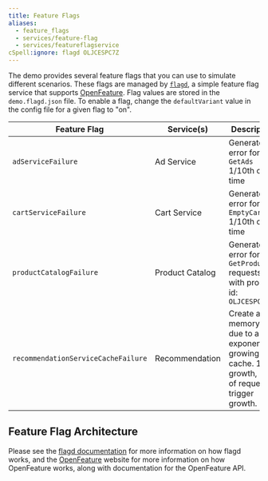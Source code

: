```yaml
---
title: Feature Flags
aliases:
  - feature_flags
  - services/feature-flag
  - services/featureflagservice
cSpell:ignore: flagd OLJCESPC7Z
---
```


The demo provides several feature flags that you can use to simulate different
scenarios. These flags are managed by [`flagd`](https://flagd.dev), a simple
feature flag service that supports [OpenFeature](https://openfeature.dev). Flag
values are stored in the `demo.flagd.json` file. To enable a flag, change the
`defaultVariant` value in the config file for a given flag to "on".

| Feature Flag                        | Service(s)      | Description                                                                                              |
| ----------------------------------- | --------------- | -------------------------------------------------------------------------------------------------------- |
| `adServiceFailure`                  | Ad Service      | Generate an error for `GetAds` 1/10th of the time                                                        |
| `cartServiceFailure`                | Cart Service    | Generate an error for `EmptyCart` 1/10th of the time                                                     |
| `productCatalogFailure`             | Product Catalog | Generate an error for `GetProduct` requests with product id: `OLJCESPC7Z`                                |
| `recommendationServiceCacheFailure` | Recommendation  | Create a memory leak due to an exponentially growing cache. 1.4x growth, 50% of requests trigger growth. |

## Feature Flag Architecture

Please see the [flagd documentation](https://flagd.dev) for more information on
how flagd works, and the [OpenFeature](https://openfeature.dev) website for more
information on how OpenFeature works, along with documentation for the
OpenFeature API.
